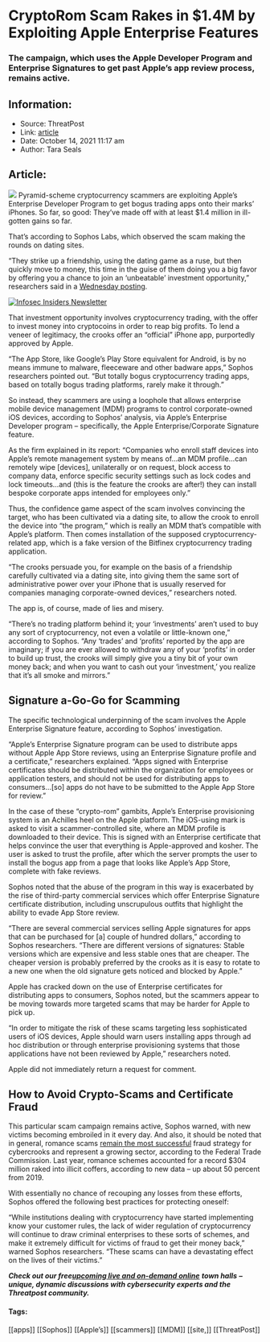 # CryptoRom Scam Rakes in $1.4M by Exploiting Apple Enterprise Features
### The campaign, which uses the Apple Developer Program and Enterprise Signatures to get past Apple’s app review process, remains active.

## Information:
+ Source: ThreatPost
+ Link: [article](https://kasperskycontenthub.com/threatpost-global/?p=175474)
+ Date: October 14, 2021  11:17 am
+ Author: Tara Seals


## Article:
![](https://media.threatpost.com/wp-content/uploads/sites/103/2019/02/13125932/romance-scam.jpeg)
Pyramid-scheme cryptocurrency scammers are exploiting Apple’s Enterprise Developer Program to get bogus trading apps onto their marks’ iPhones. So far, so good: They’ve made off with at least $1.4 million in ill-gotten gains so far.


That’s according to Sophos Labs, which observed the scam making the rounds on dating sites.


“They strike up a friendship, using the dating game as a ruse, but then quickly move to money, this time in the guise of them doing you a big favor by offering you a chance to join an ‘unbeatable’ investment opportunity,” researchers said in a [Wednesday posting](https://nakedsecurity.sophos.com/2021/10/13/romance-scams-with-a-cryptocurrency-twist-new-research-from-sophoslabs/).


[![Infosec Insiders Newsletter](https://media.threatpost.com/wp-content/uploads/sites/103/2021/07/10165815/infosec_insiders_in_article_promo.png)](https://threatpost.com/infosec-insider-subscription-page/?utm_source=ART&utm_medium=ART&utm_campaign=InfosecInsiders_Newsletter_Promo/)


That investment opportunity involves cryptocurrency trading, with the offer to invest money into cryptocoins in order to reap big profits. To lend a veneer of legitimacy, the crooks offer an “official” iPhone app, purportedly approved by Apple.


“The App Store, like Google’s Play Store equivalent for Android, is by no means immune to malware, fleeceware and other badware apps,” Sophos researchers pointed out. “But totally bogus cryptocurrency trading apps, based on totally bogus trading platforms, rarely make it through.”


So instead, they scammers are using a loophole that allows enterprise mobile device management (MDM) programs to control corporate-owned iOS devices, according to Sophos’ analysis, via Apple’s Enterprise Developer program – specifically, the Apple Enterprise/Corporate Signature feature.


As the firm explained in its report: “Companies who enroll staff devices into Apple’s remote management system by means of…an MDM profile…can remotely wipe [devices], unilaterally or on request, block access to company data, enforce specific security settings such as lock codes and lock timeouts…and (this is the feature the crooks are after!) they can install bespoke corporate apps intended for employees only.”


Thus, the confidence game aspect of the scam involves convincing the target, who has been cultivated via a dating site, to allow the crook to enroll the device into “the program,” which is really an MDM that’s compatible with Apple’s platform. Then comes installation of the supposed cryptocurrency-related app, which is a fake version of the Bitfinex cryptocurrency trading application.


“The crooks persuade you, for example on the basis of a friendship carefully cultivated via a dating site, into giving them the same sort of administrative power over your iPhone that is usually reserved for companies managing corporate-owned devices,” researchers noted.


The app is, of course, made of lies and misery.


“There’s no trading platform behind it; your ‘investments’ aren’t used to buy any sort of cryptocurrency, not even a volatile or little-known one,” according to Sophos. “Any ‘trades’ and ‘profits’ reported by the app are imaginary; if you are ever allowed to withdraw any of your ‘profits’ in order to build up trust, the crooks will simply give you a tiny bit of your own money back; and when you want to cash out your ‘investment,’ you realize that it’s all smoke and mirrors.”


**Signature a-Go-Go for Scamming**
----------------------------------


The specific technological underpinning of the scam involves the Apple Enterprise Signature feature, according to Sophos’ investigation.


“Apple’s Enterprise Signature program can be used to distribute apps without Apple App Store reviews, using an Enterprise Signature profile and a certificate,” researchers explained. “Apps signed with Enterprise certificates should be distributed within the organization for employees or application testers, and should not be used for distributing apps to consumers…[so] apps do not have to be submitted to the Apple App Store for review.”


In the case of these “crypto-rom” gambits, Apple’s Enterprise provisioning system is an Achilles heel on the Apple platform. The iOS-using mark is asked to visit a scammer-controlled site, where an MDM profile is downloaded to their device. This is signed with an Enterprise certificate that helps convince the user that everything is Apple-approved and kosher. The user is asked to trust the profile, after which the server prompts the user to install the bogus app from a page that looks like Apple’s App Store, complete with fake reviews.


Sophos noted that the abuse of the program in this way is exacerbated by the rise of third-party commercial services which offer Enterprise Signature certificate distribution, including unscrupulous outfits that highlight the ability to evade App Store review.


“There are several commercial services selling Apple signatures for apps that can be purchased for [a] couple of hundred dollars,” according to Sophos researchers. “There are different versions of signatures: Stable versions which are expensive and less stable ones that are cheaper. The cheaper version is probably preferred by the crooks as it is easy to rotate to a new one when the old signature gets noticed and blocked by Apple.”


Apple has cracked down on the use of Enterprise certificates for distributing apps to consumers, Sophos noted, but the scammers appear to be moving towards more targeted scams that may be harder for Apple to pick up.


“In order to mitigate the risk of these scams targeting less sophisticated users of iOS devices, Apple should warn users installing apps through ad hoc distribution or through enterprise provisioning systems that those applications have not been reviewed by Apple,” researchers noted.


Apple did not immediately return a request for comment.


**How to Avoid Crypto-Scams and Certificate Fraud**
---------------------------------------------------


This particular scam campaign remains active, Sophos warned, with new victims becoming embroiled in it every day. And also, it should be noted that in general, romance scams [remain the most successful](https://threatpost.com/cybercrooks-304m-romance-scams/163972/) fraud strategy for cybercrooks and represent a growing sector, according to the Federal Trade Commission. Last year, romance schemes accounted for a record $304 million raked into illicit coffers, according to new data – up about 50 percent from 2019.


With essentially no chance of recouping any losses from these efforts, Sophos offered the following best practices for protecting oneself:


“While institutions dealing with cryptocurrency have started implementing know your customer rules, the lack of wider regulation of cryptocurrency will continue to draw criminal enterprises to these sorts of schemes, and make it extremely difficult for victims of fraud to get their money back,” warned Sophos researchers. “These scams can have a devastating effect on the lives of their victims.”


***Check out our free***[***upcoming live and on-demand online***](https://threatpost.com/category/webinars/) ***town halls*** ***– unique, dynamic discussions with cybersecurity experts and the Threatpost community.***




#### Tags:
[[apps]] [[Sophos]] [[Apple’s]] [[scammers]] [[MDM]] [[site,]] [[ThreatPost]]
